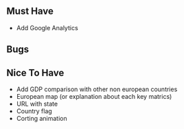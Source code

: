 ## Must Have

- Add Google Analytics

## Bugs

## Nice To Have
- Add GDP comparison with other non european countries
- European map (or explanation about each key matrics)
- URL with state
- Country flag
- Corting animation
